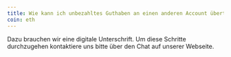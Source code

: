 ```yaml
---
title: Wie kann ich unbezahltes Guthaben an einen anderen Account übertragen?
coin: eth
---
```


Dazu brauchen wir eine digitale Unterschrift. Um diese Schritte durchzugehen kontaktiere uns bitte über den Chat auf unserer Webseite.
